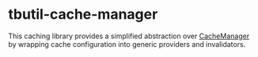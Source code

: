 # tbutil-cache-manager
This caching library provides a simplified abstraction over [CacheManager](http://cachemanager.michaco.net/) by wrapping cache configuration into generic providers and invalidators.
